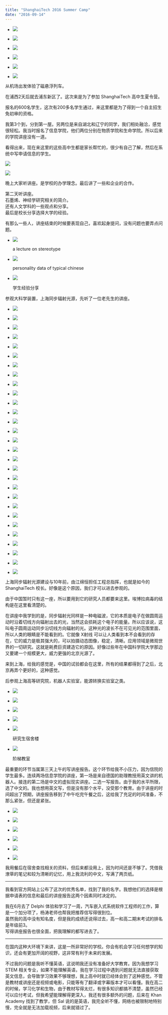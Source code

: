 ```yaml
---
title: "ShanghaiTech 2016 Summer Camp"
date: "2016-09-14"
---
```


- ![](https://furengete.files.wordpress.com/2020/01/wp_20160823_20_51_29_pro.jpg?w=840)
    
- ![](https://furengete.files.wordpress.com/2020/01/wp_20160823_20_47_36_pro.jpg?w=576)
    
- ![](https://furengete.files.wordpress.com/2017/07/img_8681.jpg?w=840)
    
- ![](https://furengete.files.wordpress.com/2020/01/wp_20160823_21_08_23_pro.jpg?w=840)
    
- ![](https://furengete.files.wordpress.com/2017/07/img_8725.jpg?w=840)
    
- ![](https://furengete.files.wordpress.com/2020/01/wp_20160824_11_21_01_pro.jpg?w=840)
    

从机场出发体验了磁悬浮列车。

在浦西2天后就去浦东新区了。这次来是为了参加 ShanghaiTech 高中生夏令营。

报名的600名学生，这次有200多名学生通过，来这里都是为了得到一个自主招生免初审的资格。

我第3个到，分到第一屋。另两位是来自湖北和辽宁的同学，我们相处融洽，感觉很轻松。我当时报名了信息学院，他们两位分别在物质学院和生命学院。所以后来的学院讲座没有一道。

看得出来，现在来这里的这些高中生都是家长帮忙的，很少有自己了解，然后在系统中写申请信息的学生。

![](https://furengete.files.wordpress.com/2017/07/img_8785.jpg)

![](https://furengete.files.wordpress.com/2017/07/img_8781.jpg)

  
晚上大家听讲座。是学校的办学理念。最后讲了一些和企业的合作。

第二天听讲座。  
石墨烯、神经学研究相关的简介。  
还有人文学科的一些观点和分享。  
最后是校长分享选择大学的经验。

有那么一些人，讲座结束的时候要表现自己，喜欢起身提问，没有问题也要弄点问题。

- ![](https://furengete.files.wordpress.com/2020/01/wp_20160825_09_16_19_pro.jpg?w=840)
    
    a lecture on stereotype 
    
- ![](https://furengete.files.wordpress.com/2020/01/wp_20160825_09_19_44_pro.jpg?w=840)
    
    personality data of typical chinese
    
- ![](https://furengete.files.wordpress.com/2020/01/wp_20160825_11_17_55_pro.jpg?w=840)
    
    学生经验分享
    

参观大科学装置，上海同步辐射光源，先听了一位老先生的讲座。

- ![](https://furengete.files.wordpress.com/2017/07/img_8859.jpg?w=576)
    
- ![](https://furengete.files.wordpress.com/2020/01/wp_20160825_13_59_55_pro.jpg?w=576)
    
- ![](https://furengete.files.wordpress.com/2020/01/wp_20160825_14_24_51_pro.jpg?w=576)
    
- ![](https://furengete.files.wordpress.com/2020/01/wp_20160825_14_24_28_pro.jpg?w=576)
    
- ![](https://furengete.files.wordpress.com/2020/01/wp_20160825_14_24_11_pro.jpg?w=576)
    
- ![](https://furengete.files.wordpress.com/2020/01/wp_20160825_14_22_53_pro.jpg?w=576)
    
- ![](https://furengete.files.wordpress.com/2020/01/wp_20160825_14_22_33_pro.jpg?w=576)
    
- ![](https://furengete.files.wordpress.com/2020/01/wp_20160825_14_22_10_pro.jpg?w=576)
    
- ![](https://furengete.files.wordpress.com/2020/01/wp_20160825_14_21_44_pro.jpg?w=576)
    
- ![](https://furengete.files.wordpress.com/2020/01/wp_20160825_14_20_36_pro.jpg?w=576)
    
- ![](https://furengete.files.wordpress.com/2020/01/wp_20160825_14_16_54_pro.jpg?w=576)
    
- ![](https://furengete.files.wordpress.com/2020/01/wp_20160825_14_16_35_pro.jpg?w=576)
    
- ![](https://furengete.files.wordpress.com/2020/01/wp_20160825_14_10_44_pro.jpg?w=576)
    
- ![](https://furengete.files.wordpress.com/2020/01/wp_20160825_14_09_25_pro.jpg?w=576)
    
- ![](https://furengete.files.wordpress.com/2020/01/wp_20160825_14_08_04_pro.jpg?w=576)
    
- ![](https://furengete.files.wordpress.com/2020/01/wp_20160825_14_06_47_pro.jpg?w=576)
    
- ![](https://furengete.files.wordpress.com/2020/01/wp_20160825_14_03_52_pro.jpg?w=576)
    
- ![](https://furengete.files.wordpress.com/2020/01/wp_20160825_14_24_55_pro.jpg?w=576)
    
- ![](https://furengete.files.wordpress.com/2020/01/wp_20160825_14_25_16_pro.jpg?w=576)
    
- ![](https://furengete.files.wordpress.com/2020/01/wp_20160825_14_25_22_pro.jpg?w=576)
    
- ![](https://furengete.files.wordpress.com/2020/01/wp_20160825_14_25_24_pro.jpg?w=576)
    
- ![](https://furengete.files.wordpress.com/2020/01/wp_20160825_14_25_34_pro.jpg?w=576)
    

- ![](https://furengete.files.wordpress.com/2020/01/wp_20160825_14_33_45_pro.jpg?w=576)
    
- ![](https://furengete.files.wordpress.com/2017/07/img_8880.jpg?w=576)
    
- ![](https://furengete.files.wordpress.com/2017/07/img_8895.jpg?w=840)
    
- ![](https://furengete.files.wordpress.com/2020/01/wp_20160825_14_48_51_pro.jpg?w=840)
    
- ![](https://furengete.files.wordpress.com/2020/01/wp_20160825_14_58_45_pro.jpg?w=576)
    
- ![](https://furengete.files.wordpress.com/2020/01/wp_20160825_14_50_09_pro.jpg?w=840)
    
- ![](https://furengete.files.wordpress.com/2017/07/img_8892.jpg?w=576)
    

上海同步辐射光源建设与10年前，由江绵恒担任工程总指挥，也就是如今的 ShanghaiTech 校长。好像是这个原因，我们才可以进去参观的。

由于中国暂时只有这一座，所以要用到它的研究人员都要来这里。埃博拉病毒的结构是在这里看清楚的。

在讲座中我学到的是，同步辐射光同样是一种电磁波，它的本质是电子在做圆周运动时沿着切线方向辐射出去的光，当然这会损耗这个电子的能量。所以应该说，这叫电子圆周运动同步沿切线方向辐射的光。这种光的波长不在可见光的范围里面，所以人类的眼睛是不能看到的。它就像 X射线 可以让人类看到本不会看到的存在，它的威力是极其强大的，可以拍摄动态图像，稳定，清晰。应用领域是微观世界的一切研究。这就是耗费巨资建造它的原因。好像过些年在中国科学院大学那边又要建一个规模更大，威力更强的北京光源了。

来到上海，给我的感觉是，中国的试验都会在这里，所有的结果都得到了之后，北京再弄个更好的，这种感觉。

后参观上海高等研究院，机器人实验室，能源转换实验室之类。

- ![](https://furengete.files.wordpress.com/2017/07/img_8914.jpg?w=576)
    
- ![](https://furengete.files.wordpress.com/2017/07/img_8834.jpg?w=576)
    
- ![](https://furengete.files.wordpress.com/2020/01/wp_20160825_15_34_22_pro.jpg?w=576)
    
- ![](https://furengete.files.wordpress.com/2020/01/wp_20160825_15_57_11_pro.jpg?w=576)
    

- ![](https://furengete.files.wordpress.com/2020/01/wp_20160826_07_04_32_pro.jpg?w=840)
    
    研究生宿舍楼
    
- ![](https://furengete.files.wordpress.com/2017/07/img_8904.jpg?w=840)
    
    阶梯教室
    

最重要的环节当属第三天上午的写讲座报告。这个环节给我不小压力，因为信院的学生最多。连续两场信息学院的讲座，第一场是来自德国的助理教授用英文讲的机器人。接连的第二场是中文的虚拟现实讲座。二选一写报告。由于我的水平所限，选了中文的。我也想用英文写，但是没有那个水平，没受那个教育。由于讲座的时间超出了预期，讲座报告移到了中午吃完午餐之后，这给我了充足的时间准备，不那么紧张，但还是紧张。

- ![](https://furengete.files.wordpress.com/2020/01/wp_20160826_08_44_10_pro.jpg?w=576)
    
- ![](https://furengete.files.wordpress.com/2020/01/wp_20160826_08_46_54_pro.jpg?w=576)
    
- ![](https://furengete.files.wordpress.com/2020/01/wp_20160826_09_34_14_pro.jpg?w=576)
    
- ![](https://furengete.files.wordpress.com/2020/01/wp_20160826_10_45_38_pro.jpg?w=576)
    
- ![](https://furengete.files.wordpress.com/2020/01/wp_20160826_10_56_09_pro.jpg?w=576)
    
- ![](https://furengete.files.wordpress.com/2020/01/wp_20160826_10_58_10_pro.jpg?w=576)
    

我用餐后在宿舍查找相关的资料，但后来都没用上，因为时间还是不够了。凭借我潦草的笔记和较为清晰的记忆，用上我流利的中文，写满了两页纸。

* * *

我看到官方网站上公布了这次的优秀名单，找到了我的名字。我想他们的选择是根据申请表的信息和最后的讲座报告这两个因素同时决定的。  
  
我在6月去了 Delphi 体验和学习了一周，汽车嵌入式系统软件工程师的工作，算是一个加分项了，杨涛老师也帮我把推荐信写得很到位。  
虽然我的高中没有知名度，但是我的成绩还说得过去，高一和高二期末考试的排名是年级前3。  
写得讲座报告也很全面，把我理解的都写进去了。

* * *

在国内这种大环境下来讲，这是一所非常好的学校。你会有机会学习任何想学的知识，还会有更加开阔的视野，这非常有利于未来的发展。

不过我的问题是我听不懂英语，这说明我还没有准备好大学教育。因为我想学习 STEM 相关专业，如果不能理解英语，我在学习过程中遇到问题就无法直接获取英文信息，会导致学习效果不够理想，我上高中时就已经体会到了这种感觉。不管是教材或讲座还是视频或电影，只能等有了翻译或字幕版本才可以看懂。我在高二的时候，学习化学和生物，由于教材写得太烂，有很多知识都搞不清楚，虽然已经可以应付考试，但我希望能理解得更深入，我还有很多额外的问题，后来在 Khan Academy 找到了教学，但 Sal 说的是英语，我完全听不懂，网络也被限制地特别慢，完全就是无法加载视频，后来就错过了。
